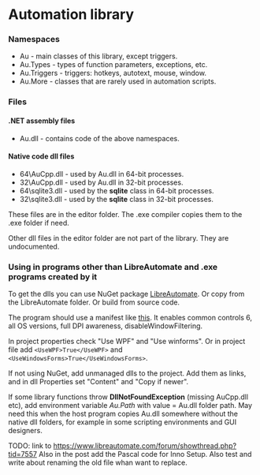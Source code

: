 # Automation library

### Namespaces
- Au - main classes of this library, except triggers.
- Au.Types - types of function parameters, exceptions, etc.
- Au.Triggers - triggers: hotkeys, autotext, mouse, window.
- Au.More - classes that are rarely used in automation scripts.

### Files
#### .NET assembly files
- Au.dll - contains code of the above namespaces.

#### Native code dll files
- 64\AuCpp.dll - used by Au.dll in 64-bit processes.
- 32\AuCpp.dll - used by Au.dll in 32-bit processes.
- 64\sqlite3.dll - used by the **sqlite** class in 64-bit processes.
- 32\sqlite3.dll - used by the **sqlite** class in 32-bit processes.

These files are in the editor folder. The .exe compiler copies them to the .exe folder if need.

Other dll files in the editor folder are not part of the library. They are undocumented.

### Using in programs other than LibreAutomate and .exe programs created by it
To get the dlls you can use NuGet package [LibreAutomate](https://www.nuget.org/packages/LibreAutomate). Or copy from the LibreAutomate folder. Or build from source code.

The program should use a manifest like [this](https://github.com/qgindi/LibreAutomate/blob/master/_/default.exe.manifest). It enables common controls 6, all OS versions, full DPI awareness, disableWindowFiltering.

In project properties check "Use WPF" and "Use winforms". Or in project file add `<UseWPF>True</UseWPF>` and `<UseWindowsForms>True</UseWindowsForms>`.

If not using NuGet, add unmanaged dlls to the project. Add them as links, and in dll Properties set "Content" and "Copy if newer".

If some library functions throw **DllNotFoundException** (missing AuCpp.dll etc), add environment variable *Au.Path* with value = Au.dll folder path. May need this when the host program copies Au.dll somewhere without the native dll folders, for example in some scripting environments and GUI designers.

TODO: link to https://www.libreautomate.com/forum/showthread.php?tid=7557
    Also in the post add the Pascal code for Inno Setup.
    Also test and write about renaming the old file whan want to replace.